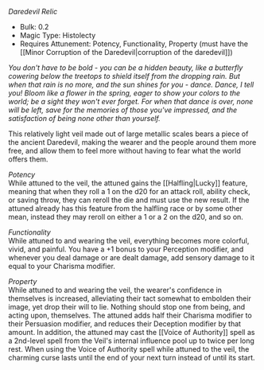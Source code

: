 _Daredevil Relic_
 
- Bulk: 0.2
- Magic Type: Histolecty
- Requires Attunement: Potency, Functionality, Property (must have the [[Minor Corruption of the Daredevil|corruption of the daredevil]])
 
_You don't have to be bold - you can be a hidden beauty, like a butterfly cowering below the treetops to shield itself from the dropping rain. But when that rain is no more, and the sun shines for you - dance. Dance, I tell you! Bloom like a flower in the spring, eager to show your colors to the world; be a sight they won't ever forget. For when that dance is over, none will be left, save for the memories of those you've impressed, and the satisfaction of being none other than yourself._
 
This relatively light veil made out of large metallic scales bears a piece of the ancient Daredevil, making the wearer and the people around them more free, and allow them to feel more without having to fear what the world offers them.
 
_Potency_  
While attuned to the veil, the attuned gains the [[Halfling|Lucky]] feature, meaning that when they roll a 1 on the d20 for an attack roll, ability check, or saving throw, they can reroll the die and must use the new result. If the attuned already has this feature from the halfling race or by some other mean, instead they may reroll on either a 1 or a 2 on the d20, and so on.
 
_Functionality_  
While attuned to and wearing the veil, everything becomes more colorful, vivid, and painful. You have a +1 bonus to your Perception modifier, and whenever you deal damage or are dealt damage, add sensory damage to it equal to your Charisma modifier.
 
_Property_  
While attuned to and wearing the veil, the wearer's confidence in themselves is increased, alleviating their tact somewhat to embolden their image, yet drop their will to lie. Nothing should stop one from being, and acting upon, themselves. The attuned adds half their Charisma modifier to their Persuasion modifier, and reduces their Deception modifier by that amount. 
In addition, the attuned may cast the [[Voice of Authority]] spell as a 2nd-level spell from the Veil's internal influence pool up to twice per long rest. When using the Voice of Authority spell while attuned to the veil, the charming curse lasts until the end of your next turn instead of until its start.